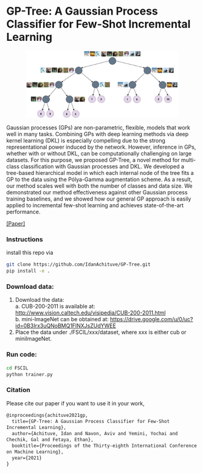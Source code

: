 # GP-Tree: A Gaussian Process Classifier for Few-Shot Incremental Learning
<p align="center"> 
    <img src="./resources/cifa10_gp_tree.png" width="400">
</p>
Gaussian processes (GPs) are non-parametric, flexible, models that work well in many tasks. Combining GPs with deep learning methods via deep kernel learning (DKL) is especially compelling due to the strong representational power induced by the network. However, inference in GPs, whether with or without DKL, can be computationally challenging on large datasets. For this purpose, we proposed GP-Tree, a novel method for multi-class classification with Gaussian processes and DKL. We developed a tree-based hierarchical model in which each internal node of the tree fits a GP to the data using the Pólya-Gamma augmentation scheme. As a result, our method scales well with both the number of classes and data size. We demonstrated our method effectiveness against other Gaussian process training baselines, and we showed how our general GP approach is easily applied to incremental few-shot learning and achieves state-of-the-art performance.

[[Paper]](https://arxiv.org/abs/2102.07868)

### Instructions
install this repo via
```bash
git clone https://github.com/IdanAchituve/GP-Tree.git
pip install -e .
```

### Download data:
1. Download the data:  
    a. CUB-200-2011 is available at: http://www.vision.caltech.edu/visipedia/CUB-200-2011.html  
    b. mini-ImageNet can be obtained at: https://drive.google.com/u/0/uc?id=0B3Irx3uQNoBMQ1FlNXJsZUdYWEE
2. Place the data under ./FSCIL/xxx/dataset, where xxx is either cub or miniImageNet.

### Run code:
```bash
cd FSCIL
python trainer.py
```

### Citation
Please cite our paper if you want to use it in your work,
```
@inproceedings{achituve2021gp,
  title={GP-Tree: A Gaussian Process Classifier for Few-Shot Incremental Learning},
  author={Achituve, Idan and Navon, Aviv and Yemini, Yochai and Chechik, Gal and Fetaya, Ethan},
  booktitle={Proceedings of the Thirty-eighth International Conference on Machine Learning},
  year={2021}
}
```
